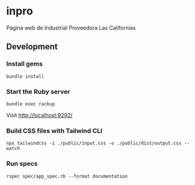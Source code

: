 # inpro
Página web de Industrial Proveedora Las Californias

## Development

### Install gems
```
bundle install
```

### Start the Ruby server
```
bundle exec rackup
```

Visit [http://localhost:9292/](http://localhost:9292/)

### Build CSS files with Tailwind CLI
```
npx tailwindcss -i ./public/input.css -o ./public/dist/output.css --watch
```

### Run specs
```
rspec spec/app_spec.rb --format documentation
```
